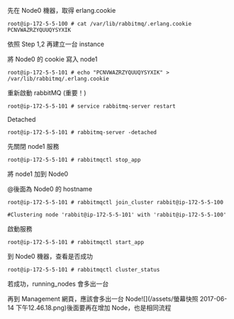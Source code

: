 先在 Node0 機器，取得 erlang.cookie

```
root@ip-172-5-5-100 # cat /var/lib/rabbitmq/.erlang.cookie
PCNVWAZRZYQUUQYSYXIK
```

依照 Step 1,2 再建立一台 instance

將 Node0 的 cookie 寫入 node1

```
root@ip-172-5-5-101 # echo "PCNVWAZRZYQUUQYSYXIK" > /var/lib/rabbitmq/.erlang.cookie
```

重新啟動 rabbitMQ \(重要！\)

```
root@ip-172-5-5-101 # service rabbitmq-server restart
```

Detached

```
root@ip-172-5-5-101 # rabbitmq-server -detached
```

先關閉 node1 服務

```
root@ip-172-5-5-101 # rabbitmqctl stop_app
```

將 node1 加到 Node0

@後面為 Node0 的 hostname

```
root@ip-172-5-5-101 # rabbitmqctl join_cluster rabbit@ip-172-5-5-100

#Clustering node 'rabbit@ip-172-5-5-101' with 'rabbit@ip-172-5-5-100'
```

啟動服務

```
root@ip-172-5-5-101 # rabbitmqctl start_app
```

到 Node0 機器，查看是否成功

```
root@ip-172-5-5-101 # rabbitmqctl cluster_status
```

若成功，running\_nodes 會多出一台

再到 Management 網頁，應該會多出一台 Node![](/assets/螢幕快照 2017-06-14 下午12.46.18.png)後面要再在增加 Node，也是相同流程

